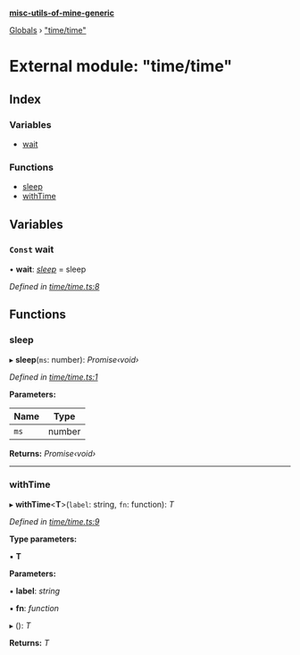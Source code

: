 **[misc-utils-of-mine-generic](../README.md)**

[Globals](../globals.md) › ["time/time"](_time_time_.md)

# External module: "time/time"

## Index

### Variables

* [wait](_time_time_.md#const-wait)

### Functions

* [sleep](_time_time_.md#sleep)
* [withTime](_time_time_.md#withtime)

## Variables

### `Const` wait

• **wait**: *[sleep](_time_time_.md#sleep)* =  sleep

*Defined in [time/time.ts:8](https://github.com/cancerberoSgx/misc-utils-of-mine/blob/b8cbc13/misc-utils-of-mine-generic/src/time/time.ts#L8)*

## Functions

###  sleep

▸ **sleep**(`ms`: number): *Promise‹void›*

*Defined in [time/time.ts:1](https://github.com/cancerberoSgx/misc-utils-of-mine/blob/b8cbc13/misc-utils-of-mine-generic/src/time/time.ts#L1)*

**Parameters:**

Name | Type |
------ | ------ |
`ms` | number |

**Returns:** *Promise‹void›*

___

###  withTime

▸ **withTime**<**T**>(`label`: string, `fn`: function): *T*

*Defined in [time/time.ts:9](https://github.com/cancerberoSgx/misc-utils-of-mine/blob/b8cbc13/misc-utils-of-mine-generic/src/time/time.ts#L9)*

**Type parameters:**

▪ **T**

**Parameters:**

▪ **label**: *string*

▪ **fn**: *function*

▸ (): *T*

**Returns:** *T*
